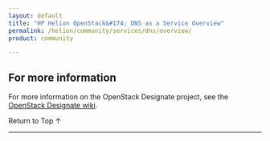 ```yaml
---
layout: default
title: "HP Helion OpenStack&#174; DNS as a Service Overview"
permalink: /helion/community/services/dns/overview/
product: community

---
```

<!--PUBLISHED-->

<script>

function PageRefresh {
onLoad="window.refresh"
}

PageRefresh();

</script>

<!--
<p style="font-size: small;"> <a href="/helion/community/services/horizon/overview/">&#9664; PREV</a> | <a href="/helion/community/services/overview/">&#9650; UP</a> | <a href="/helion/community/services/tripleo/overview/"> NEXT &#9654</a> </p>
<!--
# HP Helion OpenStack&#174; DNS as a Service (DNSaaS) Overview#

Based on the OpenStack Designate project, the HP Helion OpenStack DNS-as-a-service feature (DNSaaS) provides a Domain Name System (DNS) service for use by HP Helion OpenStack users.

DNSaaS includes a set of RESTful APIs for the display, creation, modification and deletion of DNS records.

DNSaaS for the OpenStack platform includes:

- REST APIs for domain/record management
- Multi-tenancy
- Integration with Keystone for authentication
- A framework in place to integrate with Nova and Quantum notifications (for auto-generated records)
- Support for PowerDNS in the current version

For example, if a user wants to access *mytestdomain.com* in a web browser, DNS provides the mechanism the browser uses to locate the server's IP address (for example, `1.2.3.4`).

**Note:** Installing HP Helion OpenStack DNSaaS is optional. Before you attempt the DNSaaS installation, you must have already installed HP Helion OpenStack and verified that it is  correctly configured and operational.

Learn how to [install DNS as a service](/helion/community/install/dnsaas/).

##Key Terms

Key terms include:

- **DNS** -- A service that provides look up of the actual Internet address (IP address) of domains. 

- **Domain Name** -- An identification string that defines a realm of administrative autonomy, authority, or control on the Internet.

- **DNS Server** -- A server that stores the DNS records for a domain name, such as address (A or AAAA) records, name server (NS) records, and mail exchanger (MX) records.

	A user of DNSaaS needs to set the nameservers for their domains, as described in the [API document](http://docs.hpcloud.com/api/dns).

## Working with DNSaaS

To [perform tasks using DNSaaS](#howto), you can use the API or CLI.

###Using the API to access DNSaaS<a name="API"></a>
 
You can use a low-level, raw REST API access to DNSaaS. See the [HP Helion Public Cloud DNS API Specifications](https://docs.hpcloud.com/api/dns/).

###Using the CLI<a name="cli"></a>

You can use the *python-designateclient* command line tool to access DNSaaS. See [Install the client from PyPI](http://python-designateclient.readthedocs.org/en/latest/installation.html).

For more information on installing the CLI, see [Install the OpenStack command-line clients](http://docs.openstack.org/user-guide/content/install_clients.html).

<!---
## How To's with the HP Helion DNSaaS<a name="howto"></a>

The HP DNSaaS provides a way to display, create, modify, and delete DNS records. 

The following lists of tasks can be performed by a user or administrator through the [API](http://docs.hpcloud.com/api/dns), or [CLI](http://python-designateclient.readthedocs.org/en/latest/shell.html).


### Domain Operations ###

You can perform the following operations for the DNS domain:

- Creating and deleting domains
- Listing domains
- Modifying domains


### Record Operations ###

You can perform the following operations for DNS records:

- Creating and deleting records
- Listing records
- Modifying records -->

## For more information ##

For more information on the OpenStack Designate project, see the [OpenStack Designate wiki](https://wiki.openstack.org/wiki/Designate).


 <a href="#top" style="padding:14px 0px 14px 0px; text-decoration: none;"> Return to Top &#8593; </a>

----
